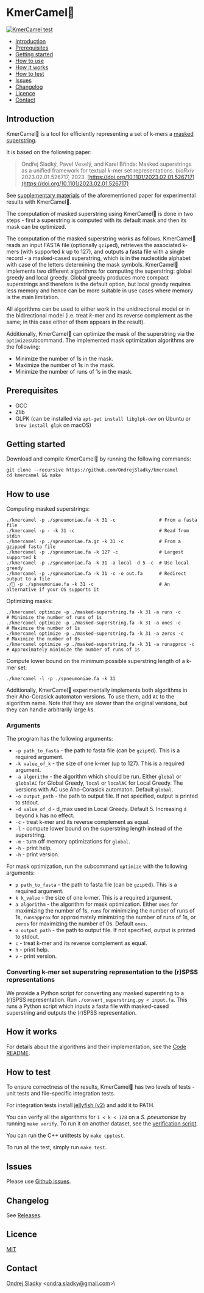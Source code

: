 # KmerCamel🐫
[![KmerCamel test](https://github.com/OndrejSladky/kmercamel/actions/workflows/ci.yml/badge.svg)](https://github.com/OndrejSladky/kmercamel/actions/)

<!-- vim-markdown-toc GFM -->

* [Introduction](#introduction)
* [Prerequisites](#prerequisites)
* [Getting started](#getting-started)
* [How to use](#how-to-use)
* [How it works](#how-it-works)
* [How to test](#how-to-test)
* [Issues](#issues)
* [Changelog](#changelog)
* [Licence](#licence)
* [Contact](#contact)

<!-- vim-markdown-toc -->

## Introduction

KmerCamel🐫 is a tool for efficiently representing a set of k-mers a [masked superstring](https://doi.org/10.1101/2023.02.01.526717).

It is based on the following paper:

> Ondřej Sladký, Pavel Veselý, and Karel Břinda: Masked superstrings as a unified framework for textual *k*-mer set representations. *bioRxiv* 2023.02.01.526717, 2023.
[https://doi.org/10.1101/2023.02.01.526717](https://doi.org/10.1101/2023.02.01.526717)

See [supplementary materials](https://github.com/karel-brinda/masked-superstrings-supplement) of the aforementioned paper for experimental results with KmerCamel🐫.

The computation of masked superstring using KmerCamel🐫 is done in two steps -
first a superstring is computed with its default mask and then its mask can be optimized.

The computation of the masked superstring works as follows. KmerCamel🐫 reads an input FASTA file (optionally `gzip`ed), retrieves the associated k-mers (with supported $k$ up to 127), and outputs
a fasta file with a single record - a masked-cased superstring, which is in the nucleotide alphabet with case of the letters determining the mask symbols.
KmerCamel🐫 implements two different algorithms for computing the superstring:
global greedy and local greedy. Global greedy produces more compact superstrings and therefore is the default option,
but local greedy requires less memory and hence can be more suitable in use cases where memory is the main limitation.

All algorithms can be used to either work in the unidirectional model or in the bidirectional model
(i.e. treat $k$-mer and its reverse complement as the same; in this case either of them appears in the result).

Additionally, KmerCamel🐫 can optimize the mask of the superstring via the `optimize`subcommand. The implemented mask optimization algorithms are the following:
- Minimize the number of 1s in the mask.
- Maximize the number of 1s in the mask.
- Minimize the number of runs of 1s in the mask.

## Prerequisites

* GCC
* Zlib
* GLPK (can be installed via `apt-get install libglpk-dev` on Ubuntu or `brew install glpk` on macOS)

## Getting started

Download and compile KmerCamel🐫 by running the following commands:

```
git clone --recursive https://github.com/OndrejSladky/kmercamel
cd kmercamel && make
```

## How to use

Computing masked superstrings:
```
./kmercamel -p ./spneumoniae.fa -k 31 -c                # From a fasta file
./kmercamel -p - -k 31 -c                               # Read from stdin
./kmercamel -p ./spneumoniae.fa.gz -k 31 -c             # From a gzipped fasta file
./kmercamel -p ./spneumoniae.fa -k 127 -c               # Largest supported k
./kmercamel -p ./spneumoniae.fa -k 31 -a local -d 5 -c  # Use local greedy
./kmercamel -p ./spneumoniae.fa -k 31 -c -o out.fa      # Redirect output to a file
./🐫 -p ./spneumoniae.fa -k 31 -c                        # An alternative if your OS supports it
```

Optimizing masks:
```
./kmercamel optimize -p ./masked-superstring.fa -k 31 -a runs -c        # Minimize the number of runs of 1s
./kmercamel optimize -p ./masked-superstring.fa -k 31 -a ones -c        # Maximize the number of 1s
./kmercamel optimize -p ./masked-superstring.fa -k 31 -a zeros -c       # Maximize the number of 0s
./kmercamel optimize -p ./masked-superstring.fa -k 31 -a runapprox -c   # Approximately minimize the number of runs of 1s
```

Compute lower bound on the minimum possible superstring length of a k-mer set:
```
./kmercamel -l -p ./spneumoniae.fa -k 31
```

Additionally, KmerCamel🐫 experimentally implements both algorithms in their Aho-Corasick automaton versions. To use them, add `AC` to the algorithm name.
Note that they are slower than the original versions, but they can handle arbitrarily large *k*s.

### Arguments

The program has the following arguments:

- `-p path_to_fasta` - the path to fasta file (can be `gzip`ed). This is a required argument.
- `-k value_of_k` - the size of one k-mer (up to 127). This is a required argument.
- `-a algorithm` - the algorithm which should be run. Either `global` or `globalAC` for Global Greedy, `local` or `localAC` for Local Greedy.
The versions with AC use Aho-Corasick automaton. Default `global`.
- `-o output_path` - the path to output file. If not specified, output is printed to stdout.
- `-d value_of_d` - d_max used in Local Greedy. Default 5. Increasing `d` beyond `k` has no effect.
- `-c` - treat k-mer and its reverse complement as equal.
- `-l` - compute lower bound on the superstring length instead of the superstring.
- `-m` - turn off memory optimizations for `global`.
- `-h` - print help.
- `-h` - print version.

For mask optimization, run the subcommand `optimize` with the following arguments:

- `p path_to_fasta` - the path to fasta file (can be `gzip`ed). This is a required argument.
- `k k_value` - the size of one k-mer. This is a required argument.
- `a algorithm` - the algorithm for mask optimization. Either `ones` for maximizing the number of 1s, `runs` for minimizing the number of runs of 1s, `runsapprox` for approximately minimizing the number of runs of 1s, or `zeros` for maximizing the number of 0s. Default `ones`.
- `o output_path` - the path to output file. If not specified, output is printed to stdout.
- `c` - treat k-mer and its reverse complement as equal.
- `h` - print help.
- `v` - print version.


### Converting k-mer set superstring representation to the (r)SPSS representations

We provide a Python script for converting any masked superstring to a (r)SPSS representation.
Run `./convert_superstring.py < input.fa`. This runs a Python script which inputs a fasta file with masked-cased superstring and outputs the (r)SPSS representation.

## How it works

For details about the algorithms and their implementation, see the [Code README](./src/README.md).

## How to test

To ensure correctness of the results, KmerCamel🐫 has two levels of tests - unit tests and file-specific integration tests.

For integration tests  install [jellyfish (v2)](https://github.com/gmarcais/Jellyfish)
and add it to PATH.

You can verify all the algorithms for `1 < k < 128` on a *S. pneumoniae* by running `make verify`.
To run it on another dataset, see the [verification script](./verify.py).

You can run the C++ unittests by `make cpptest`.

To run all the test, simply run `make test`.

## Issues

Please use [Github issues](https://github.com/OndrejSladky/kmercamel/issues).


## Changelog

See [Releases](https://github.com/OndrejSladky/kmercamel/releases).


## Licence

[MIT](https://github.com/OndrejSladky/kmercamel/blob/master/LICENSE.txt)


## Contact

[Ondrej Sladky](https://iuuk.mff.cuni.cz/~sladky/) \<ondra.sladky@gmail.com\>\

